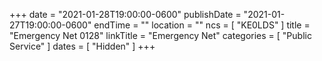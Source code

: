 +++
date = "2021-01-28T19:00:00-0600"
publishDate = "2021-01-27T19:00:00-0600"
endTime = ""
location = ""
ncs = [ "KE0LDS" ]
title = "Emergency Net 0128"
linkTitle = "Emergency Net"
categories = [ "Public Service" ]
dates = [ "Hidden" ]
+++
